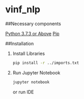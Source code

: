 # vinf_nlp

##Necessary components

[Python 3.7.3 or Above](https://www.python.org/downloads/)
[Pip](https://pip.pypa.io/en/stable/installing/)


##Installation 

1. Install Libraries <br>
	```bash 
	pip install -r ../imports.txt
	```

2. Run Jupyter Notebook

	```bash
	jupyter notebook
	```
	or run IDE
